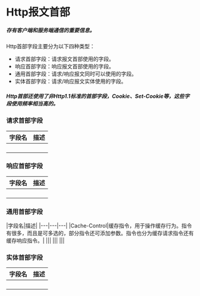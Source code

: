 # Http报文首部

##### 存有客户端和服务端通信的重要信息。

Http首部字段主要分为以下四种类型：

* 请求首部字段：请求报文首部使用的字段。
* 响应首部字段：响应报文首部使用的字段。
* 通用首部字段：请求/响应报文同时可以使用的字段。
* 实体首部字段：请求/响应报文实体使用的字段。

##### Http首部还使用了非Http1.1标准的首部字段，Cookie、Set-Cookie等，这些字段使用频率相当高的。

### 请求首部字段
|字段名|描述|
|---|---|
|||
|||
|||
|||

### 响应首部字段
|字段名|描述|
|---|---|
|||
|||
|||
|||

### 通用首部字段
|字段名|描述|
|---|---|---|
|Cache-Control|缓存指令，用于操作缓存行为。指令有很多，而且是可多选的，部分指令还可添加参数。指令也分为缓存请求指令还有缓存响应指令。|
|||
|||
|||


### 实体首部字段
|字段名|描述|
|---|---|
|||
|||
|||
|||